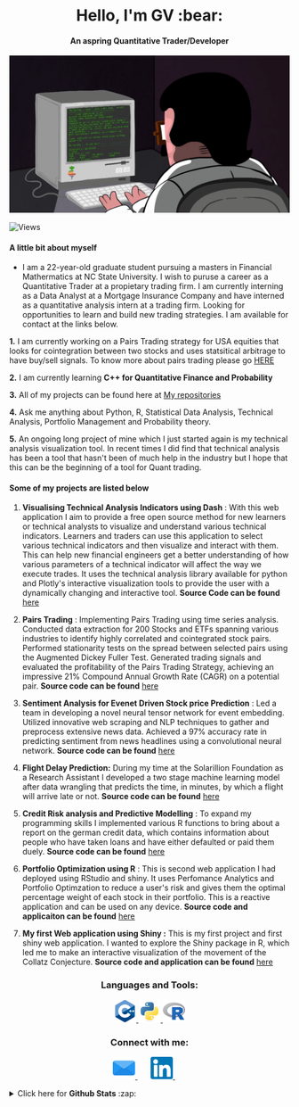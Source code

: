 <h1 align="center">Hello, I'm GV :bear:</h1>
<h4 align="center">An aspring Quantitative Trader/Developer</h4>

![gif](img/programming.gif)

![Views](https://komarev.com/ghpvc/?username=GV-9wj&color=red&label=profile+views)


#### A little bit about myself
- I am a 22-year-old graduate student pursuing a masters in Financial Mathermatics at NC State University. I wish to puruse a career as a Quantitative Trader at a propietary trading firm. I am currently interning as a Data Analyst at a Mortgage Insurance Company and have interned as a quantitative analysis intern at a trading firm. Looking for opportunities to learn and build new trading strategies. I am available for contact at the links below.


**1.** I am currently working on a Pairs Trading strategy for USA equities that looks for cointegration between two stocks and uses statsitical arbitrage to have buy/sell signals. To know more about pairs trading please go [HERE](https://en.wikipedia.org/wiki/Pairs_trade) 

**2.** I am currently learning **C++ for Quantitative Finance and Probability**

**3.** All of my projects can be found here at [My repositories](https://github.com/suryasashankgundepudi?tab=repositories)

**4.** Ask me anything about Python, R, Statistical Data Analysis, Technical Analysis, Portfolio Management and Probability theory.

**5.** An ongoing long project of mine which I just started again is my technical analysis visualization tool. In recent times I did find that technical analysis has been a tool that hasn't been of much help in the industry but I hope that this can be the beginning of a tool for Quant trading. 

#### Some of my projects are listed below

1. **Visualising Technical Analysis Indicators using Dash** : With this web application I aim to provide a free open source method for new learners or technical analysts to visualize and understand various technical indicators. Learners and traders can use this application to select various technical indicators and then visualize and interact with them. This can help new financial engineers get a better understanding of how various parameters of a technical indicator will affect the way we execute trades. It uses the technical analysis library available for python and Plotly's interactive visualization tools to provide the user with a dynamically changing and interactive tool. **Source Code can be found** [here](https://github.com/suryasashankgundepudi/technical-analysis-visualization-using-python-v1)

2. **Pairs Trading** : Implementing Pairs Trading using time series analysis. Conducted data extraction for 200 Stocks and ETFs spanning various industries to identify highly correlated and cointegrated stock pairs. Performed stationarity tests on the spread between selected pairs using the Augmented Dickey Fuller Test. Generated trading signals and evaluated the profitability of the Pairs Trading Strategy, achieving an impressive 21% Compound Annual Growth Rate (CAGR) on a potential pair. **Source code can be found** [here](https://github.com/suryasashankgundepudi/Pairs_Trading)

3. **Sentiment Analysis for Evenet Driven Stock price Prediction** : Led a team in developing a novel neural tensor network for event embedding. Utilized innovative web scraping and NLP techniques to gather and preprocess extensive news data. Achieved a 97% accuracy rate in predicting sentiment from news headlines using a convolutional neural network. **Source code can be found** [here](https://github.com/suryasashankgundepudi/Sentiment-Analysis-for-Event-Driven-Stock-Price-Prediction)

3. **Flight Delay Prediction:** During my time at the Solarillion Foundation as a Research Assistant I developed a two stage machine learning model after data wrangling that predicts the time, in minutes, by which a flight will arrive late or not. **Source code can be found** [here](https://github.com/suryasashankgundepudi/Flight_Delay_Prediction)

3. **Credit Risk analysis and Predictive Modelling** : To expand my programming skills I implemented various R functions to bring about a report on the german credit data, which contains information about people who have taken loans and have either defaulted or paid them duely. **Source code can be found** [here](https://github.com/suryasashankgundepudi/credit-risk-analysis-and-predictive-modelling)


5. **Portfolio Optimization using R** : This is second web application I had deployed using RStudio and shiny. It uses Perfomance Analytics and Portfolio Optimzation to reduce a user's risk and gives them the optimal percentage weight of each stock in their portfolio. This is a reactive application and can be used on any device. **Source code and applicaiton can be found** [here](https://github.com/suryasashankgundepudi/investment-management-and-portfolio-optimization)


6. **My first Web application using Shiny :** This is my first project and first shiny web application. I wanted to explore the Shiny package in R, which led me to make an interactive visualization of the movement of the Collatz Conjecture. **Source code and application can be found** [here](https://github.com/suryasashankgundepudi/my-first-shiny-app)




<h3 align="center">Languages and Tools:</h3>

<p align="center"><a href="https://www.w3schools.com/cpp/" target="_blank"> <img src="https://raw.githubusercontent.com/devicons/devicon/master/icons/cplusplus/cplusplus-original.svg" alt="cplusplus" width="40" height="40"/> </a>  </a> <a href="https://www.python.org" target="_blank"> <img src = "https://raw.githubusercontent.com/devicons/devicon/master/icons/python/python-original.svg" alt="python" width="40" height="40"/> </a> <a href="https://www.r-project.org/about.html" target="_blank"> <img src="https://raw.githubusercontent.com/devicons/devicon/master/icons/r/r-original.svg" alt="python" width="40" height="40"/> </a></p>

<h3 align="center">Connect with me:</h3>
<p align = 'center'>
 <a href = 'mailto:gundepudi18047@mech.ssn.edu.in'><img src = './img/mail.svg' width="40" height="40">
 </a>&nbsp;&nbsp;&nbsp;&nbsp;&nbsp;
 <a href = 'https://www.linkedin.com/in/gundepudi-v-surya-sashank-gv-b50b99187/'> <img src = './img/linkedin.svg' width="40" height="40">
 </a>&nbsp;&nbsp;&nbsp;&nbsp;&nbsp;
 </p>
<details>
  <summary>Click here for <b>Github Stats</b>  :zap:</summary>
<p>&nbsp;<img align="center" src="https://github-readme-stats.vercel.app/api?username=suryasashankgundepudi&show_icons=true&theme=cobalt&locale=en" alt="suryasashankgundepudi" /></p>

<p><img align="center" src="https://github-readme-streak-stats.herokuapp.com/?user=suryasashankgundepudi&" alt="suryasashankgundepudi" /></p>
</details>

